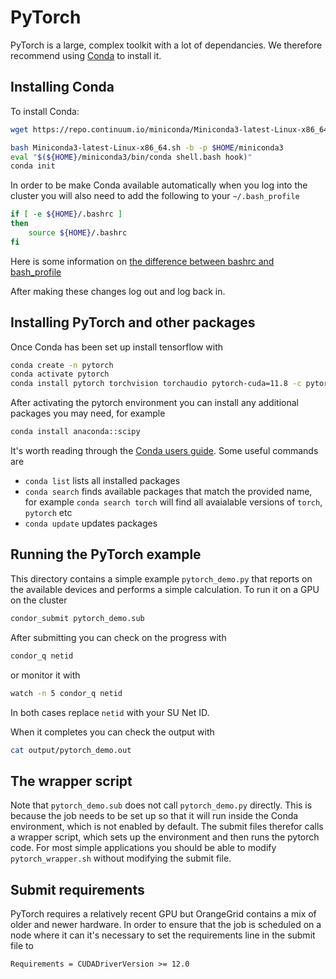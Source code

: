 # PyTorch

PyTorch is a large, complex toolkit with a lot of dependancies.  We therefore recommend using
[Conda](https://docs.conda.io/en/latest/) to install it.


## Installing Conda

To install Conda:

```bash
wget https://repo.continuum.io/miniconda/Miniconda3-latest-Linux-x86_64.sh

bash Miniconda3-latest-Linux-x86_64.sh -b -p $HOME/miniconda3
eval "$(${HOME}/miniconda3/bin/conda shell.bash hook)"
conda init
```

In order to be make Conda available automatically when you log into the cluster
you will also need to add the following to your `~/.bash_profile`

```bash
if [ -e ${HOME}/.bashrc ]
then
    source ${HOME}/.bashrc
fi
```

Here is some information on
[the difference between bashrc and bash_profile](https://linuxize.com/post/bashrc-vs-bash-profile/)


After making these changes log out and log back in.


## Installing PyTorch  and other packages

Once Conda has been set up install tensorflow with

```bash
conda create -n pytorch
conda activate pytorch
conda install pytorch torchvision torchaudio pytorch-cuda=11.8 -c pytorch -c nvidia
```

After activating the pytorch environment you can install any additional packages you
may need, for example

```bash
conda install anaconda::scipy 
```


It's worth reading through the
[Conda users guide](https://docs.conda.io/projects/conda/en/latest/user-guide/index.html).  Some useful commands are

  * `conda list` lists all installed packages
  * `conda search` finds available packages that match the provided name, for
    example `conda search torch` will find all avaialable versions of `torch`,
    `pytorch` etc
  * `conda update` updates packages


## Running the PyTorch example

This directory contains a simple example `pytorch_demo.py` that reports on the available devices
and performs a simple calculation.  To run it on a GPU on the cluster


```bash
condor_submit pytorch_demo.sub
```

After submitting you can check on the progress with

```bash
condor_q netid
```

or monitor it with

```bash
watch -n 5 condor_q netid
```

In both cases replace `netid` with your SU Net ID.

When it completes you can check the output with

```bash
cat output/pytorch_demo.out
```

## The wrapper script

Note that `pytorch_demo.sub` does not call `pytorch_demo.py` directly.
This is because the job needs to be set up so that it will run inside the Conda
environment, which is not enabled by default.  The submit files therefor calls
a wrapper script, which sets up the environment and then runs the pytorch
code.  For most simple applications you should be able to modify
`pytorch_wrapper.sh` without modifying the submit file.


## Submit requirements

PyTorch requires a relatively recent GPU but OrangeGrid contains a mix of older
and newer hardware.  In order to ensure that the job is scheduled on a node
where it can it's necessary to set the requirements line in the submit file to

```
Requirements = CUDADriverVersion >= 12.0
```


